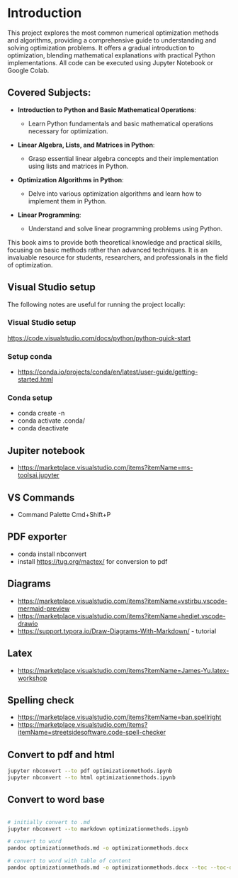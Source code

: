 # Introduction

This project explores the most common numerical optimization methods and algorithms, providing a comprehensive guide to understanding and solving optimization problems. It offers a gradual introduction to optimization, blending mathematical explanations with practical Python implementations. All code can be executed using Jupyter Notebook or Google Colab.

## Covered Subjects:

- **Introduction to Python and Basic Mathematical Operations**:
  - Learn Python fundamentals and basic mathematical operations necessary for optimization.

- **Linear Algebra, Lists, and Matrices in Python**:
  - Grasp essential linear algebra concepts and their implementation using lists and matrices in Python.

- **Optimization Algorithms in Python**:
  - Delve into various optimization algorithms and learn how to implement them in Python.

- **Linear Programming**:
  - Understand and solve linear programming problems using Python.

This book aims to provide both theoretical knowledge and practical skills, focusing on basic methods rather than advanced techniques. It is an invaluable resource for students, researchers, and professionals in the field of optimization.

## Visual Studio setup
The following notes are useful for running the project locally:

### Visual Studio setup
https://code.visualstudio.com/docs/python/python-quick-start

### Setup conda
* https://conda.io/projects/conda/en/latest/user-guide/getting-started.html

### Conda setup
* conda create -n <environmentName>
* conda activate .conda/ 
* conda deactivate

## Jupiter notebook
* https://marketplace.visualstudio.com/items?itemName=ms-toolsai.jupyter

## VS Commands
* Command Palette  Cmd+Shift+P

## PDF exporter
* conda install nbconvert
* install https://tug.org/mactex/ for conversion to pdf

## Diagrams
* https://marketplace.visualstudio.com/items?itemName=vstirbu.vscode-mermaid-preview
* https://marketplace.visualstudio.com/items?itemName=hediet.vscode-drawio
* https://support.typora.io/Draw-Diagrams-With-Markdown/ - tutorial

## Latex
* https://marketplace.visualstudio.com/items?itemName=James-Yu.latex-workshop

## Spelling check
* https://marketplace.visualstudio.com/items?itemName=ban.spellright
* https://marketplace.visualstudio.com/items?itemName=streetsidesoftware.code-spell-checker

## Convert to pdf and html
```bash
jupyter nbconvert --to pdf optimizationmethods.ipynb
jupyter nbconvert --to html optimizationmethods.ipynb
```

## Convert to word base
```bash

# initially convert to .md
jupyter nbconvert --to markdown optimizationmethods.ipynb

# convert to word
pandoc optimizationmethods.md -o optimizationmethods.docx

# convert to word with table of content
pandoc optimizationmethods.md -o optimizationmethods.docx --toc --toc-depth=3

```

